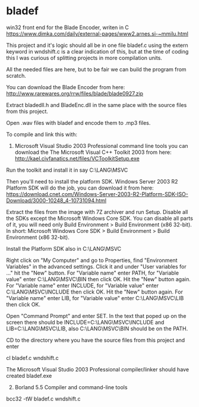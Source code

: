 # bladef
win32 front end for the Blade Encoder, writen in C
https://www.dimka.com/daily/external-pages/www2.arnes.si-~mmilu.html

This project and it's logic should all be in one file bladef.c using the extern keyword in wndshift.c is a clear indication of this, but at the time of coding this I was curious of splitting projects in more compilation units.

All the needed files are here, but to be fair we can build the program from scratch.


You can download the Blade Encoder from here: http://www.rarewares.org/rrw/files/blade/blade0927.zip

Extract bladedll.h and BladeEnc.dll in the same place with the source files from this project.

Open .wav files with bladef and encode them to .mp3 files.


To compile and link this with:


1. Microsoft Visual Studio 2003 Professional command line tools you can download the The Microsoft Visual C++ Toolkit 2003 from here: http://kael.civfanatics.net/files/VCToolkitSetup.exe

Run the toolkit and install it in say C:\LANG\MSVC

Then you'll need to install the platform SDK. Windows Server 2003 R2 Platform SDK will do the job, you can download it from here: https://download.cnet.com/Windows-Server-2003-R2-Platform-SDK-ISO-Download/3000-10248_4-10731094.html

Extract the files from the image with 7Z archiver and run Setup. Disable all the SDKs except the Microsoft Windows Core SDK. You can disable all parts of it, you will need only Build Environment > Build Environment (x86 32-bit).
In short: Microsoft Windows Core SDK > Build Environment > Build Environment (x86 32-bit).

Install the Platform SDK also in C:\LANG\MSVC

Right click on "My Computer" and go to Properties, find "Environment Variables" in the advanced settings.
Click it and under "User variables for ..." hit the "New" button.
For "Variable name" enter PATH, for "Variable value" enter C:\LANG\MSVC\BIN then click OK.
Hit the "New" button again. For "Variable name" enter INCLUDE, for "Variable value" enter C:\LANG\MSVC\INCLUDE then click OK.
Hit the "New" button again. For "Variable name" enter LIB, for "Variable value" enter C:\LANG\MSVC\LIB then click OK.

Open "Command Prompt" and enter SET. In the text that poped up on the screen there should be INCLUDE=C:\LANG\MSVC\INCLUDE and LIB=C:\LANG\MSVC\LIB, also C:\LANG\MSVC\BIN should be on the PATH.

CD to the directory where you have the source files from this project and enter

cl bladef.c wndshift.c

The Microsoft Visual Studio 2003 Professional compiler/linker should have created bladef.exe

2. Borland 5.5 Compiler and command-line tools

bcc32 -tW bladef.c wndshift.c

